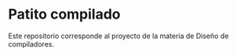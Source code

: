 # Patito compilado
Este repositorio corresponde al proyecto de la materia de Diseño de compiladores.
